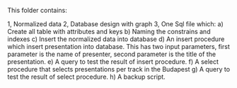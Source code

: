 This folder contains:

1, Normalized data
2, Database design with graph
3, One Sql file which:
   a) Create all table with attributes and keys
   b) Naming the constrains and indexes
   c) Insert the normalized data into database
   d) An insert procedure which insert presentation into database. 
      This has two input parameters, first parameter is the name of presenter, second parameter is the title of the presentation.
   e) A query to test the result of insert procedure.
   f) A select procedure that selects presentations per track in the Budapest
   g) A query to test the result of select procedure.
   h) A backup script.
